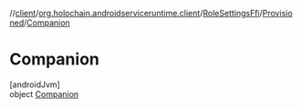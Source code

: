 //[client](../../../../../index.md)/[org.holochain.androidserviceruntime.client](../../../index.md)/[RoleSettingsFfi](../../index.md)/[Provisioned](../index.md)/[Companion](index.md)

# Companion

[androidJvm]\
object [Companion](index.md)